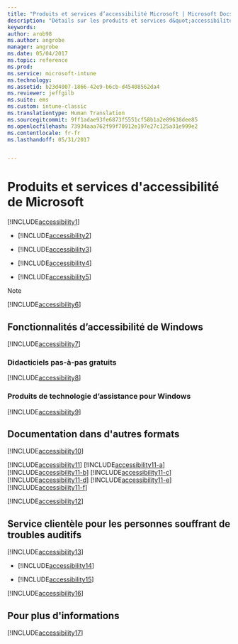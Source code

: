 ```yaml
---
title: "Produits et services d’accessibilité Microsoft | Microsoft Docs"
description: "Détails sur les produits et services d&quot;accessibilité de Microsoft."
keywords: 
author: arob98
ms.author: angrobe
manager: angrobe
ms.date: 05/04/2017
ms.topic: reference
ms.prod: 
ms.service: microsoft-intune
ms.technology: 
ms.assetid: b23d4007-1866-42e9-b6cb-d45408562da4
ms.reviewer: jeffgilb
ms.suite: ems
ms.custom: intune-classic
ms.translationtype: Human Translation
ms.sourcegitcommit: 9ff1adae93fe6873f5551cf58b1a2e89638dee85
ms.openlocfilehash: 73934aaa762f99f70912e197e27c125a31e999e2
ms.contentlocale: fr-fr
ms.lasthandoff: 05/31/2017


---
```


# <a name="accessibility-products-and-services-from-microsoft"></a>Produits et services d'accessibilité de Microsoft
[!INCLUDE[accessibility1](./includes/accessibility1_md.md)]

-   [!INCLUDE[accessibility2](./includes/accessibility2_md.md)]

-   [!INCLUDE[accessibility3](./includes/accessibility3_md.md)]

-   [!INCLUDE[accessibility4](./includes/accessibility4_md.md)]

-   [!INCLUDE[accessibility5](./includes/accessibility5_md.md)]

> [!NOTE]
> [!INCLUDE[accessibility6](./includes/accessibility6_md.md)]

## <a name="accessibility-features-of-windows"></a>Fonctionnalités d’accessibilité de Windows
[!INCLUDE[accessibility7](./includes/accessibility7_md.md)]

### <a name="free-step-by-step-tutorials"></a>Didacticiels pas-à-pas gratuits
[!INCLUDE[accessibility8](./includes/accessibility8_md.md)]

### <a name="assistive-technology-products-for-windows"></a>Produits de technologie d’assistance pour Windows
[!INCLUDE[accessibility9](./includes/accessibility9_md.md)]

## <a name="documentation-in-alternative-formats"></a>Documentation dans d'autres formats
[!INCLUDE[accessibility10](./includes/accessibility10_md.md)]

[!INCLUDE[accessibility11](./includes/accessibility11_md.md)]
[!INCLUDE[accessibility11-a](./includes/accessibility11-a_md.md)]
[!INCLUDE[accessibility11-b](./includes/accessibility11-b_md.md)]
[!INCLUDE[accessibility11-c](./includes/accessibility11-c_md.md)]
[!INCLUDE[accessibility11-d](./includes/accessibility11-d_md.md)]
[!INCLUDE[accessibility11-e](./includes/accessibility11-e_md.md)]
[!INCLUDE[accessibility11-f](./includes/accessibility11-f_md.md)]

[!INCLUDE[accessibility12](./includes/accessibility12_md.md)]

## <a name="customer-service-for-people-with-hearing-impairments"></a>Service clientèle pour les personnes souffrant de troubles auditifs
[!INCLUDE[accessibility13](./includes/accessibility13_md.md)]

-   [!INCLUDE[accessibility14](./includes/accessibility14_md.md)]

-   [!INCLUDE[accessibility15](./includes/accessibility15_md.md)]

[!INCLUDE[accessibility16](./includes/accessibility16_md.md)]

## <a name="for-more-information"></a>Pour plus d'informations
[!INCLUDE[accessibility17](./includes/accessibility17_md.md)]


